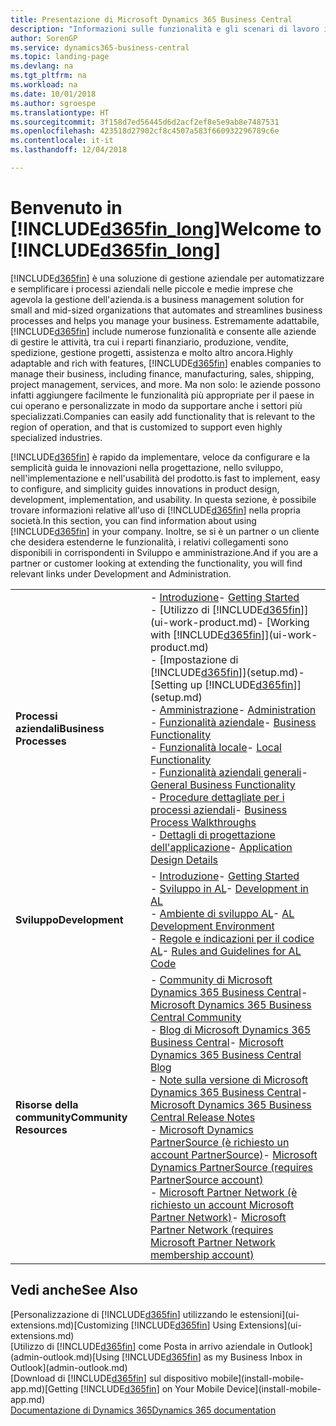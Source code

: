 ```yaml
---
title: Presentazione di Microsoft Dynamics 365 Business Central
description: "Informazioni sulle funzionalità e gli scenari di lavoro in Business Central, una soluzione di gestione aziendale per piccole e medie imprese."
author: SorenGP
ms.service: dynamics365-business-central
ms.topic: landing-page
ms.devlang: na
ms.tgt_pltfrm: na
ms.workload: na
ms.date: 10/01/2018
ms.author: sgroespe
ms.translationtype: HT
ms.sourcegitcommit: 3f158d7ed56445d6d2acf2ef8e5e9ab8e7487531
ms.openlocfilehash: 423518d27902cf8c4507a583f660932296789c6e
ms.contentlocale: it-it
ms.lasthandoff: 12/04/2018

---
```

# <a name="welcome-to-included365finlongincludesd365finlongmdmd"></a><span data-ttu-id="9dac1-103">Benvenuto in [!INCLUDE[d365fin_long](includes/d365fin_long_md.md)]</span><span class="sxs-lookup"><span data-stu-id="9dac1-103">Welcome to [!INCLUDE[d365fin_long](includes/d365fin_long_md.md)]</span></span>
[!INCLUDE[d365fin](includes/d365fin_md.md)] <span data-ttu-id="9dac1-104">è una soluzione di gestione aziendale per automatizzare e semplificare i processi aziendali nelle piccole e medie imprese che agevola la gestione dell'azienda.</span><span class="sxs-lookup"><span data-stu-id="9dac1-104">is a business management solution for small and mid-sized organizations that automates and streamlines business processes and helps you manage your business.</span></span> <span data-ttu-id="9dac1-105">Estremamente adattabile, [!INCLUDE[d365fin](includes/d365fin_md.md)] include numerose funzionalità e consente alle aziende di gestire le attività, tra cui i reparti finanziario, produzione, vendite, spedizione, gestione progetti, assistenza e molto altro ancora.</span><span class="sxs-lookup"><span data-stu-id="9dac1-105">Highly adaptable and rich with features, [!INCLUDE[d365fin](includes/d365fin_md.md)] enables companies to manage their business, including finance, manufacturing, sales, shipping, project management, services, and more.</span></span> <span data-ttu-id="9dac1-106">Ma non solo: le aziende possono infatti aggiungere facilmente le funzionalità più appropriate per il paese in cui operano e personalizzate in modo da supportare anche i settori più specializzati.</span><span class="sxs-lookup"><span data-stu-id="9dac1-106">Companies can easily add functionality that is relevant to the region of operation, and that is customized to support even highly specialized industries.</span></span>

[!INCLUDE[d365fin](includes/d365fin_md.md)] <span data-ttu-id="9dac1-107">è rapido da implementare, veloce da configurare e la semplicità guida le innovazioni nella progettazione, nello sviluppo, nell'implementazione e nell'usabilità del prodotto.</span><span class="sxs-lookup"><span data-stu-id="9dac1-107">is fast to implement, easy to configure, and simplicity guides innovations in product design, development, implementation, and usability.</span></span> <span data-ttu-id="9dac1-108">In questa sezione, è possibile trovare informazioni relative all'uso di [!INCLUDE[d365fin](includes/d365fin_md.md)] nella propria società.</span><span class="sxs-lookup"><span data-stu-id="9dac1-108">In this section, you can find information about using [!INCLUDE[d365fin](includes/d365fin_md.md)] in your company.</span></span> <span data-ttu-id="9dac1-109">Inoltre, se si è un partner o un cliente che desidera estenderne le funzionalità, i relativi collegamenti sono disponibili in corrispondenti in Sviluppo e amministrazione.</span><span class="sxs-lookup"><span data-stu-id="9dac1-109">And if you are a partner or customer looking at extending the functionality, you will find relevant links under Development and Administration.</span></span>  

|||  
|-|-|  
|<span data-ttu-id="9dac1-110">**Processi aziendali**</span><span class="sxs-lookup"><span data-stu-id="9dac1-110">**Business Processes**</span></span>|<span data-ttu-id="9dac1-111">-   [Introduzione](product-get-started.md)</span><span class="sxs-lookup"><span data-stu-id="9dac1-111">-   [Getting Started](product-get-started.md)</span></span><br /><span data-ttu-id="9dac1-112">-   [Utilizzo di [!INCLUDE[d365fin](includes/d365fin_md.md)]](ui-work-product.md)</span><span class="sxs-lookup"><span data-stu-id="9dac1-112">-   [Working with [!INCLUDE[d365fin](includes/d365fin_md.md)]](ui-work-product.md)</span></span><br /><span data-ttu-id="9dac1-113">-   [Impostazione di [!INCLUDE[d365fin](includes/d365fin_md.md)]](setup.md)</span><span class="sxs-lookup"><span data-stu-id="9dac1-113">-   [Setting up [!INCLUDE[d365fin](includes/d365fin_md.md)]](setup.md)</span></span><br /><span data-ttu-id="9dac1-114">-   [Amministrazione](admin-setup-and-administration.md)</span><span class="sxs-lookup"><span data-stu-id="9dac1-114">-   [Administration](admin-setup-and-administration.md)</span></span><br /><span data-ttu-id="9dac1-115">-   [Funzionalità aziendale](across-business-functionality.md)</span><span class="sxs-lookup"><span data-stu-id="9dac1-115">-   [Business Functionality](across-business-functionality.md)</span></span><br /><span data-ttu-id="9dac1-116">-   [Funzionalità locale](LocalFunctionality/Austria/austria-local-functionality.md)</span><span class="sxs-lookup"><span data-stu-id="9dac1-116">-   [Local Functionality](LocalFunctionality/Austria/austria-local-functionality.md)</span></span><br /><span data-ttu-id="9dac1-117">-   [Funzionalità aziendali generali](ui-across-business-areas.md)</span><span class="sxs-lookup"><span data-stu-id="9dac1-117">-   [General Business Functionality](ui-across-business-areas.md)</span></span><br /><span data-ttu-id="9dac1-118">-   [Procedure dettagliate per i processi aziendali](walkthrough-business-process-walkthroughs.md)</span><span class="sxs-lookup"><span data-stu-id="9dac1-118">-   [Business Process Walkthroughs](walkthrough-business-process-walkthroughs.md)</span></span><br /><span data-ttu-id="9dac1-119">-   [Dettagli di progettazione dell'applicazione](design-details-application-design.md)</span><span class="sxs-lookup"><span data-stu-id="9dac1-119">-   [Application Design Details](design-details-application-design.md)</span></span>|  
|<span data-ttu-id="9dac1-120">**Sviluppo**</span><span class="sxs-lookup"><span data-stu-id="9dac1-120">**Development**</span></span>|<span data-ttu-id="9dac1-121">-   [Introduzione](/dynamics365/business-central/dev-itpro/index)</span><span class="sxs-lookup"><span data-stu-id="9dac1-121">-   [Getting Started](/dynamics365/business-central/dev-itpro/index)</span></span><br /><span data-ttu-id="9dac1-122">-   [Sviluppo in AL](/dynamics365/business-central/dev-itpro/developer/devenv-dev-overview)</span><span class="sxs-lookup"><span data-stu-id="9dac1-122">-   [Development in AL](/dynamics365/business-central/dev-itpro/developer/devenv-dev-overview)</span></span><br /><span data-ttu-id="9dac1-123">-   [Ambiente di sviluppo AL](/dynamics365/business-central/dev-itpro/developer/devenv-reference-overview)</span><span class="sxs-lookup"><span data-stu-id="9dac1-123">-   [AL Development Environment](/dynamics365/business-central/dev-itpro/developer/devenv-reference-overview)</span></span><br /><span data-ttu-id="9dac1-124">-   [Regole e indicazioni per il codice AL](/dynamics365/business-central/dev-itpro/compliance/apptest-overview)</span><span class="sxs-lookup"><span data-stu-id="9dac1-124">-   [Rules and Guidelines for AL Code](/dynamics365/business-central/dev-itpro/compliance/apptest-overview)</span></span>|  
|<span data-ttu-id="9dac1-125">**Risorse della community**</span><span class="sxs-lookup"><span data-stu-id="9dac1-125">**Community Resources**</span></span>|<span data-ttu-id="9dac1-126">-   [Community di Microsoft Dynamics 365 Business Central](https://community.dynamics.com/business)</span><span class="sxs-lookup"><span data-stu-id="9dac1-126">-   [Microsoft Dynamics 365 Business Central Community](https://community.dynamics.com/business)</span></span><br /><span data-ttu-id="9dac1-127">-   [Blog di Microsoft Dynamics 365 Business Central](https://community.dynamics.com/business/b/financials)</span><span class="sxs-lookup"><span data-stu-id="9dac1-127">-   [Microsoft Dynamics 365 Business Central Blog](https://community.dynamics.com/business/b/financials)</span></span><br /><span data-ttu-id="9dac1-128">-   [Note sulla versione di Microsoft Dynamics 365 Business Central](https://go.microsoft.com/fwlink/?linkid=2047422)</span><span class="sxs-lookup"><span data-stu-id="9dac1-128">-   [Microsoft Dynamics 365 Business Central Release Notes](https://go.microsoft.com/fwlink/?linkid=2047422)</span></span><br /><span data-ttu-id="9dac1-129">-   [Microsoft Dynamics PartnerSource \(è richiesto un account PartnerSource\)](https://mbs.microsoft.com/partnersource)</span><span class="sxs-lookup"><span data-stu-id="9dac1-129">-   [Microsoft Dynamics PartnerSource \(requires PartnerSource account\)](https://mbs.microsoft.com/partnersource)</span></span><br /><span data-ttu-id="9dac1-130">-   [Microsoft Partner Network \(è richiesto un account Microsoft Partner Network\)](https://mspartner.microsoft.com/en/us/windows/index.aspx)</span><span class="sxs-lookup"><span data-stu-id="9dac1-130">-   [Microsoft Partner Network \(requires Microsoft Partner Network membership account\)](https://mspartner.microsoft.com/en/us/windows/index.aspx)</span></span>|  

## <a name="see-also"></a><span data-ttu-id="9dac1-131">Vedi anche</span><span class="sxs-lookup"><span data-stu-id="9dac1-131">See Also</span></span>
<span data-ttu-id="9dac1-132">[Personalizzazione di [!INCLUDE[d365fin](includes/d365fin_md.md)] utilizzando le estensioni](ui-extensions.md)</span><span class="sxs-lookup"><span data-stu-id="9dac1-132">[Customizing [!INCLUDE[d365fin](includes/d365fin_md.md)] Using Extensions](ui-extensions.md)</span></span>  
<span data-ttu-id="9dac1-133">[Utilizzo di [!INCLUDE[d365fin](includes/d365fin_md.md)] come Posta in arrivo aziendale in Outlook](admin-outlook.md)</span><span class="sxs-lookup"><span data-stu-id="9dac1-133">[Using [!INCLUDE[d365fin](includes/d365fin_md.md)] as my Business Inbox in Outlook](admin-outlook.md)</span></span>  
<span data-ttu-id="9dac1-134">[Download di [!INCLUDE[d365fin](includes/d365fin_md.md)] sul dispositivo mobile](install-mobile-app.md)</span><span class="sxs-lookup"><span data-stu-id="9dac1-134">[Getting [!INCLUDE[d365fin](includes/d365fin_md.md)] on Your Mobile Device](install-mobile-app.md)</span></span>  
[<span data-ttu-id="9dac1-135">Documentazione di Dynamics 365</span><span class="sxs-lookup"><span data-stu-id="9dac1-135">Dynamics 365 documentation</span></span>](https://docs.microsoft.com/en-us/dynamics365/#pivot=solutions&panel=solutions_financials)

